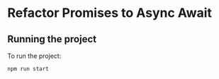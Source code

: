# Refactor Promises to Async Await

## Running the project

To run the project:

```bash
npm run start
```
